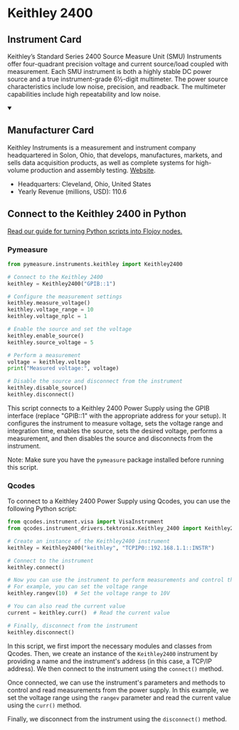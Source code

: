 
# Keithley 2400

## Instrument Card

Keithley’s Standard Series 2400 Source Measure Unit (SMU) Instruments offer four-quadrant precision voltage and current source/load coupled with measurement. Each SMU instrument is both a highly stable DC power source and a true instrument-grade 6½-digit multimeter. The power source characteristics include low noise, precision, and readback. The multimeter capabilities include high repeatability and low noise.

<details open>
<summary><h2>Manufacturer Card</h2></summary>
Keithley Instruments is a measurement and instrument company headquartered in Solon, Ohio, that develops, manufactures, markets, and sells data acquisition products, as well as complete systems for high-volume production and assembly testing. <a href=https://www.tek.com/en>Website</a>.

<ul>
  <li>Headquarters: Cleveland, Ohio, United States</li>
  <li>Yearly Revenue (millions, USD): 110.6</li>
</ul>
</details>

## Connect to the Keithley 2400 in Python

[Read our guide for turning Python scripts into Flojoy nodes.](https://docs.flojoy.ai/custom-nodes/creating-custom-node/)


### Pymeasure


```python
from pymeasure.instruments.keithley import Keithley2400

# Connect to the Keithley 2400
keithley = Keithley2400("GPIB::1")

# Configure the measurement settings
keithley.measure_voltage()
keithley.voltage_range = 10
keithley.voltage_nplc = 1

# Enable the source and set the voltage
keithley.enable_source()
keithley.source_voltage = 5

# Perform a measurement
voltage = keithley.voltage
print("Measured voltage:", voltage)

# Disable the source and disconnect from the instrument
keithley.disable_source()
keithley.disconnect()
```

This script connects to a Keithley 2400 Power Supply using the GPIB interface (replace "GPIB::1" with the appropriate address for your setup). It configures the instrument to measure voltage, sets the voltage range and integration time, enables the source, sets the desired voltage, performs a measurement, and then disables the source and disconnects from the instrument.

Note: Make sure you have the `pymeasure` package installed before running this script.

### Qcodes

To connect to a Keithley 2400 Power Supply using Qcodes, you can use the following Python script:

```python
from qcodes.instrument.visa import VisaInstrument
from qcodes.instrument_drivers.tektronix.Keithley_2400 import Keithley2400

# Create an instance of the Keithley2400 instrument
keithley = Keithley2400("keithley", "TCPIP0::192.168.1.1::INSTR")

# Connect to the instrument
keithley.connect()

# Now you can use the instrument to perform measurements and control the power supply
# For example, you can set the voltage range
keithley.rangev(10)  # Set the voltage range to 10V

# You can also read the current value
current = keithley.curr()  # Read the current value

# Finally, disconnect from the instrument
keithley.disconnect()
```

In this script, we first import the necessary modules and classes from Qcodes. Then, we create an instance of the `Keithley2400` instrument by providing a name and the instrument's address (in this case, a TCP/IP address). We then connect to the instrument using the `connect()` method.

Once connected, we can use the instrument's parameters and methods to control and read measurements from the power supply. In this example, we set the voltage range using the `rangev` parameter and read the current value using the `curr()` method.

Finally, we disconnect from the instrument using the `disconnect()` method.

